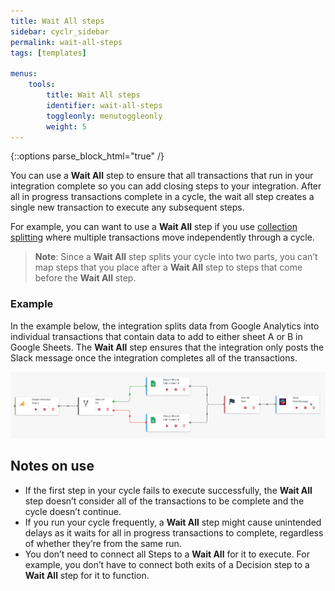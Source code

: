 ```yaml
---
title: Wait All steps
sidebar: cyclr_sidebar
permalink: wait-all-steps
tags: [templates]

menus:
    tools:
        title: Wait All steps
        identifier: wait-all-steps
        toggleonly: menutoggleonly
        weight: 5
---
```

{::options parse_block_html="true" /}
<section class="card">

You can use a **Wait All** step to ensure that all transactions that run in your integration complete so you can add closing steps to your integration. After all in progress transactions complete in a cycle, the wait all step creates a single new transaction to execute any subsequent steps. 

For example, you can want to use a **Wait All** step if you use [collection splitting](collection-splitting) where multiple transactions move independently through a cycle.

> **Note**: Since a **Wait All** step splits your cycle into two parts, you can’t map steps that you place after a **Wait All** step to steps that come before the **Wait All** step.

### Example

In the example below, the integration splits data from Google Analytics into individual transactions that contain data to add to either sheet A or B in Google Sheets. The **Wait All** step ensures that the integration only posts the Slack message once the integration completes all of the transactions.

![An example of a **Wait All** step that posts a slack message when all transactions are complete.](./images/wait-all-example.png)

</section>
<section class="card">

## Notes on use

* If the first step in your cycle fails to execute successfully, the **Wait All** step doesn’t consider all of the transactions to be complete and the cycle doesn’t continue. 
* If you run your cycle frequently, a **Wait All** step might cause unintended delays as it waits for all in progress transactions to complete, regardless of whether they’re from the same run.
* You don’t need to connect all Steps to a **Wait All** for it to execute. For example, you don’t have to connect both exits of a Decision step to a **Wait All** step for it to function. 

</section>